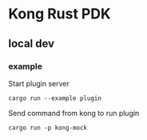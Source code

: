 # Kong Rust PDK

## local dev

### example

Start plugin server
```
cargo run --example plugin
```

Send command from kong to run plugin
```
cargo run -p kong-mock
```

